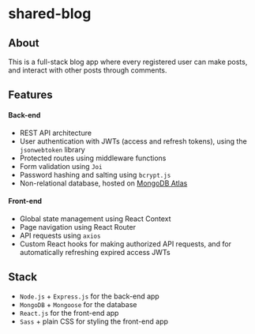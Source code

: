 # shared-blog

## About
This is a full-stack blog app where every registered user can make posts, and interact with other posts through comments. 

## Features
#### Back-end
* REST API architecture
* User authentication with JWTs (access and refresh tokens), using the ```jsonwebtoken``` library
* Protected routes using middleware functions
* Form validation using ```Joi```
* Password hashing and salting using ```bcrypt.js```
* Non-relational database, hosted on [MongoDB Atlas](https://www.mongodb.com/cloud/atlas/lp/try4)
#### Front-end
* Global state management using React Context
* Page navigation using React Router
* API requests using ```axios```
* Custom React hooks for making authorized API requests, and for automatically refreshing expired access JWTs

## Stack
* ```Node.js``` + ```Express.js``` for the back-end app
* ```MongoDB``` + ```Mongoose``` for the database
* ```React.js``` for the front-end app
* ```Sass``` + plain CSS for styling the front-end app